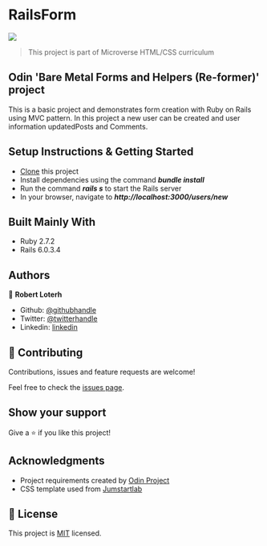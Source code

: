 # RailsForm

![](https://img.shields.io/badge/Microverse-blueviolet)
> This project is part of Microverse HTML/CSS curriculum

## Odin 'Bare Metal Forms and Helpers (Re-former)' project

This is a basic project and demonstrates form creation with Ruby on Rails using MVC pattern. In this project a new user can be created and user information updatedPosts and Comments.


## Setup Instructions & Getting Started

- [Clone](https://github.com/rloterh/RailsForm.git) this project
- Install dependencies using the command **_bundle install_**
- Run the command **_rails s_** to start the Rails server
- In your browser, navigate to  **_http://localhost:3000/users/new_**
  

## Built Mainly With

- Ruby 2.7.2
- Rails 6.0.3.4


## Authors
👤 **Robert Loterh**

- Github: [@githubhandle](https://github.com/rloterh)
- Twitter: [@twitterhandle](https://twitter.com/RLoterh )
- Linkedin: [linkedin](https://www.linkedin.com/in/robert-loterh-30b265135/)

## 🤝 Contributing

Contributions, issues and feature requests are welcome!

Feel free to check the [issues page](https://github.com/rloterh/railsform/issues/).

## Show your support

Give a ⭐️ if you like this project!

## Acknowledgments

- Project requirements created by [Odin Project](https://www.theodinproject.com/)
- CSS template used from [Jumstartlab](http://tutorials.jumpstartlab.com/)

## 📝 License

This project is [MIT](lic.url) licensed.

